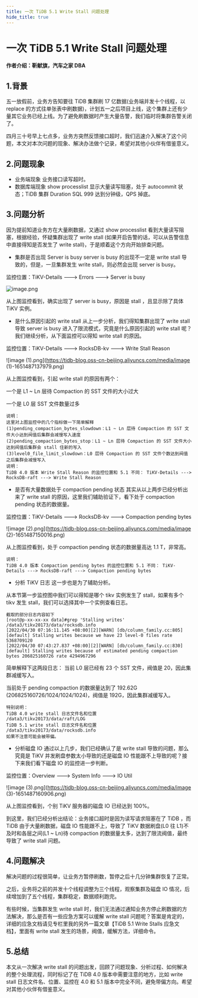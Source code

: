 ```yaml
---
title: 一次 TiDB 5.1 Write Stall 问题处理
hide_title: true
---
```


# 一次 TiDB 5.1 Write Stall 问题处理

**作者介绍：靳献旗，汽车之家 DBA**



## 1.背景

五一放假前，业务方告知要往 TiDB 集群刷 17 亿数据(业务端并发十个线程，以 replace 的方式往单张表中刷数据)，计划五一之后项目上线，这个集群上还有少量其它业务已经上线。为了避免刷数据时产生大量告警，我们临时将集群告警关闭了。

四月三十号早上七点多，业务方突然反馈接口超时，我们迅速介入解决了这个问题，本文对本次问题的现象、解决办法做个记录，希望对其他小伙伴有借鉴意义。



## 2.问题现象

- 业务端现象 业务接口读写超时。
- 数据库端现象 show processlist 显示大量读写阻塞，处于 autocommit 状态；TiDB 集群 Duration SQL 999 达到分钟级，QPS 掉底。



## 3.问题分析

因为提前知道业务方在大量刷数据，又通过 show processlist 看到大量读写阻塞，根据经验，怀疑集群出现了 write stall (如果开启告警的话，可以从告警信息中直接得知是否发生了 write stall)，于是顺着这个方向开始排查问题。

- 集群是否出现 Server is busy server is busy 的出现不一定是 write stall 导致的，但是，一旦集群发生 write stall，则必然会出现 server is busy。

监控位置：TiKV-Details ---> Errors ---> Server is busy

![image.png](https://tidb-blog.oss-cn-beijing.aliyuncs.com/media/image-1651487126573.png)

从上图监控看到，确实出现了 server is busy，原因是 stall ，且显示除了具体 TiKV 实例。

- 是什么原因引起的 write stall 从上一步分析，我们得知集群出现了 write stall 导致 server is busy 进入了限流模式，究竟是什么原因引起的 write stall 呢？我们继续分析，从下面监控可以得知 write stall 的原因。

监控位置：TiKV-Details ---> RocksDB-kv ---> Write Stall Reason

![image (1).png](https://tidb-blog.oss-cn-beijing.aliyuncs.com/media/image (1)-1651487137979.png)

从上图监控看到，引起 write stall 的原因有两个：

一个是 L1 ~ Ln 层待 Compaction 的 SST 文件的大小过大

一个是 L0 层 SST 文件数量过多

```plain
说明：
这里对上图监控中的几个指标做一下简单解释
(1)pending_compaction_bytes_slowdown：L1 ~ Ln 层待 Compaction 的 SST 文件大小达到阀值后集群会减慢写入速度
(2)pending_compaction_bytes_stop：L1 ~ Ln 层待 Compaction 的 SST 文件大小达到阀值后集群会 stall 住新的写入
(3)level0_file_limit_slowdown：L0 层待 Compaction 的 SST 文件个数达到阀值之后集群会减慢写入
说明：
TiDB 4.0 版本 Write Stall Reason 的监控位置和 5.1 不同： TiKV-Details ---> RocksDB-raft ---> Write Stall Reason
```

- 是否有大量数据处于 compaction pending 状态 其实从以上两步已经分析出来了 write stall 的原因，这里我们辅助验证下，看下处于 compaction pending 状态的数据量。

监控位置：TiKV-Details ---> RocksDB-kv ---> Compaction pending bytes

![image (2).png](https://tidb-blog.oss-cn-beijing.aliyuncs.com/media/image (2)-1651487150016.png)

从上图监控看到，处于 compaction pending 状态的数据量高达 1.1 T，非常高。

```plain
说明：
TiDB 4.0 版本 Compaction pending bytes 的监控位置和 5.1 不同： TiKV-Details ---> RocksDB-raft ---> Compaction pending bytes
```

- 分析 TiKV 日志 这一步也是为了辅助分析。

从本节第一步监控图中我们可以得知是哪个 tikv 实例发生了 stall，如果有多个 tikv 发生 stall，我们可以选择其中一个实例查看日志。

```plain
截取的部分日志内容如下
[root@p-xx-xx-xx data]#grep 'Stalling writes' /data3/tikv20173/data/rocksdb.info
[2022/04/30 07:16:11.145 +08:00][2][WARN] [db/column_family.cc:805] [default] Stalling writes because we have 23 level-0 files rate 5368709120
[2022/04/30 07:43:27.837 +08:00][2][WARN] [db/column_family.cc:830] [default] Stalling writes because of estimated pending compaction bytes 206825160726 rate 4294967296
```

简单解释下这两段日志： 当前 L0 层已经有 23 个 SST 文件，阀值是 20，因此集群减缓写入。

当前处于 pending compaction 的数据量达到了 192.62G (206825160726/1024/1024/1024)，阀值是 192G，因此集群减缓写入。

```plain
特别说明：
TiDB 4.0 write stall 日志文件名和位置
/data3/tikv20173/data/raft/LOG
TiDB 5.1 write stall 日志文件名和位置
/data3/tikv20173/data/rocksdb.info
如果不注意可能会被带偏。
```

- 分析磁盘 IO 通过以上几步，我们已经确认了是 write stall 导致的问题，那么究竟是 TiKV 并发刷盘参数太小导致的还是磁盘 IO 性能跟不上导致的呢？接下来我们看下磁盘 IO 的监控进一步判断。

监控位置：Overview ---> System Info ---> IO Util

![image (3).png](https://tidb-blog.oss-cn-beijing.aliyuncs.com/media/image (3)-1651487160906.png)

从上图监控看到，个别 TiKV 服务器的磁盘 IO 已经达到 100%。

到这里，我们已经分析出结论：业务接口超时是因为读写请求阻塞在了 TiDB ，而 TiDB 由于大量刷数据，磁盘 IO 性能跟不上，导致了 TiKV 数据刷盘(L0 往 L1)不及时和各层之间(L1 ~ Ln)待 compaction 的数据量太多，达到了限流阀值，最终导致了 write stall 问题。



## 4.问题解决

解决问题的过程很简单，让业务方暂停刷数，暂停之后十几分钟集群恢复了正常。

之后，业务将之前的并发十个线程调整为三个线程，观察集群及磁盘 IO 情况，后续增加到了五个线程，集群稳定，数据顺利跑完。

有些时候，当集群发生 write stall 时，我们无法通过通知业务方停止刷数据的方法解决，那么是否有一些应急方案可以缓解 write stall 问题呢？答案是肯定的，详细的应急文档请见专栏里我的另外一篇文章【TiDB 5.1 Write Stalls 应急文档】，里面有 write stall 发生的场景，阀值，缓解方法，详细命令。



## 5.总结

本文从一次解决 write stall 的问题出发，回顾了问题现象、分析过程、如何解决的整个处理流程，同时标记了在 TiDB 4.0 版本中需要注意的地方，比如 write stall 日志文件名、位置、监控在 4.0 和 5.1 版本中完全不同，避免带偏方向。希望对其他小伙伴有借鉴意义。